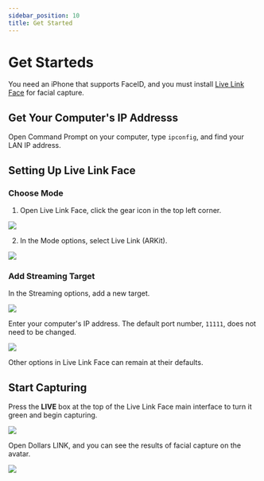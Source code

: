 ```yaml
---
sidebar_position: 10
title: Get Started
---
```


# Get Starteds

You need an iPhone that supports FaceID, and you must install [Live Link Face](https://apps.apple.com/us/app/live-link-face/id1495370836) for facial capture.

## Get Your Computer's IP Addresss

Open Command Prompt on your computer, type `ipconfig`, and find your LAN IP address.

## Setting Up Live Link Face

### Choose Mode

1. Open Live Link Face, click the gear icon in the top left corner.

![](../img/Screenshot2024-04-08221622.png)

2. In the Mode options, select Live Link (ARKit).

![](../img/20240408221909.png)

### Add Streaming Target

In the Streaming options, add a new target.

![](../img/Screenshot2024-04-082216222.png)

Enter your computer's IP address. The default port number, `11111`, does not need to be changed.

![](../img/Screenshot2024-04-08222547.png)

Other options in Live Link Face can remain at their defaults.

## Start Capturing

Press the **LIVE** box at the top of the Live Link Face main interface to turn it green and begin capturing.

![](../img/link1.png)

Open Dollars LINK, and you can see the results of facial capture on the avatar.

![](../img/link2.png)


